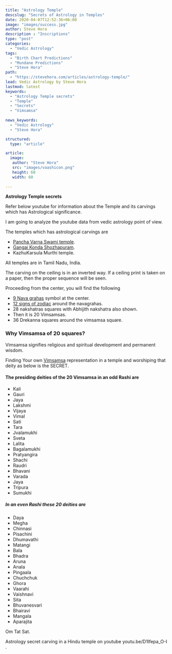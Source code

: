 ```yaml
---
title: "Astrology Temple"
descslug: "Secrets of Astrology in Temples"
date: 2020-04-07T12:52:36+06:00
image: "images/success.jpg"
author: Steve Hora
description : "Inscriptions"
type: "post"
categories: 
  - "Vedic Astrology"
tags:
  - "Birth Chart Predictions"
  - "Mundane Predictions"
  - "Steve Hora"
path:
  - "https://stevehora.com/articles/astrology-temple/"
lead: Vedic Astrology by Steve Hora
lastmod: latest 
keywords:
  - "Astrology Temple secrets"
  - "Temple"
  - "Secrets"
  - "Vimsamsa"
  
news_keywords:
  - "Vedic Astrology"
  - "Steve Hora"

structured:
  type: "article"

article:
  image:
   author: "Steve Hora"
   src: "images/vaashicon.png"
   height: 60
   width: 60
  
---
```


**Astrology Temple secrets**

Refer below youtube for information about the Temple and its carvings which has
Astrological significance.

I am going to analyze the youtube data from vedic astrology point of view.

The temples which has astrological carvings are
* [Pancha Varna Swami temple](https://en.wikipedia.org/wiki/Panchavarnaswamy_Temple).
* [Gangai Konda Shozhapuram](https://ariyalur.nic.in/tourist-place/gangaikonda-cholapuram/).
* KazhuKarsula Murthi temple.

All temples are in Tamil Nadu, India.

The carving on the ceiling is in an inverted way. If a ceiling print is taken on a paper, then
the proper sequence will be seen.

Proceeding from the center, you will find the following

* [9 Nava grahas](/articles/nava-grahas/) symbol at the center.
* [12 signs of zodiac](/articles/vedic-astrology-meaning/) around the navagrahas.
* 28 nakshatras squares with Abhijith nakshatra also shown.
* Then it is 20 Vimsamsas.
* 36 Drekanna squares around the vimsamsa square.

### Why Vimsamsa of 20 squares?

 Vimsamsa signifies religious and spiritual development and permanent wisdom.

 Finding Your own [Vimsamsa](https://astrozing.com/vimsamsa-divisional-horoscope-or-varga-birth-chart/) representation in a temple and worshiping that deity as below
 is the SECRET.

#### The presiding deities of the 20 Vimsamsa in an odd Rashi are

* Kali
* Gauri
* Jaya
* Lakshmi
* Vijaya
* Vimal
* Sati
* Tara
* Jvalamukhi
* Sveta
* Lalita
* Bagalamukhi
* Pratyangira
* Shachi
* Raudri
* Bhavani
* Varada
* Jaya
* Tripura
* Sumukhi

##### In an even Rashi these 20 deities are

* Daya
* Megha
* Chinnasi
* Pisachini
* Dhumavathi
* Matangi
* Bala
* Bhadra
* Aruna
* Anala
* Pingaala
* Chuchchuk
* Ghora
* Vaarahi
* Vaishnavi
* Sita
* Bhuvanesvari
* Bhairavi
* Mangala
* Aparajita

Om Tat Sat.

Astrology secret carving in a Hindu temple on youtube youtu.be/D1Ifepa_O-I .